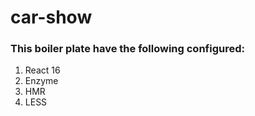 # car-show

### This boiler plate have the following configured:
  1. React 16
  2. Enzyme
  3. HMR
  4. LESS

